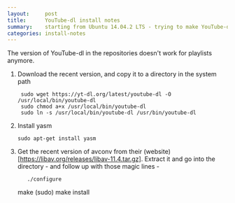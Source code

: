 ```yaml
---
layout:		post
title: 		YouTube-dl install notes
summary:	starting from Ubuntu 14.04.2 LTS - trying to make YouTube-dl work led me down a tunnel.
categories:	install-notes
---
```


The version of YouTube-dl in the repositories doesn't work for playlists anymore.  

1. Download the recent version, and copy it to a directory in the system path

   	    sudo wget https://yt-dl.org/latest/youtube-dl -O /usr/local/bin/youtube-dl 
	    sudo chmod a+x /usr/local/bin/youtube-dl
	    sudo ln -s /usr/local/bin/youtube-dl /usr/bin/youtube-dl

2. Install yasm

   	   sudo apt-get install yasm

3. Get the recent version of avconv from their (website)[https://libav.org/releases/libav-11.4.tar.gz]. Extract it and go into the directory - and follow up with those magic lines - 

          ./configure 
   	  make
   	  (sudo) make install
   